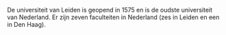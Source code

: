 De universiteit van Leiden is geopend in 1575 en is de oudste universiteit van Nederland. Er zijn zeven faculteiten in Nederland (zes in Leiden en een in Den Haag). 